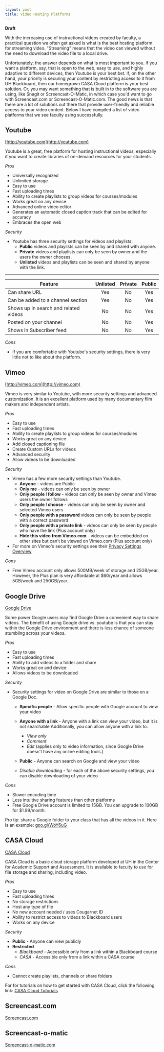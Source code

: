 ```yaml
---
layout: post
title: Video Hosting Platforms
---
```

**Draft**

With the increasing use of instructional videos created by faculty, a practical question we often get asked is what is the best hosting platform for streaming video. "Streaming" means that the video can viewed without the need to download the video file to a local drive.

Unfortunately, the answer depends on what is most important to you. If you want a platform, say, that is open to the web, easy to use, and highly adaptive to different devices, then Youtube is your best bet. If, on the other hand, your priority is securing your content by restricting access to it from UH Blackboard, then our homegrown CASA Cloud platform is your best solution. Or, you may want something that is built in to the software you are using, like Snagit or Screencast-O-Matic, in which case you'd want to go with Screencast.com or Screencast-O-Matic.com. The good news is that there are a lot of solutions out there that provide user-friendly and reliable access to your video content. Below I have compiled a list of video platforms that we see faculty using successfully.

## Youtube

[http://youtube.com](http://youtube.com)

Youtube is a great, free platform for hosting instructional videos, especially if you want to create libraries of on-demand resources for your students.

*Pros*

- Universally recognized
- Unlimited storage
- Easy to use
- Fast uploading times
- Ability to create playlists to group videos for courses/modules
- Works great on any device
- Advanced online video editor
- Generates an automatic closed caption track that can be edited for accuracy
- Embraces the open web

*Security*

- Youtube has three security settings for videos and playlists:
  - **Public** videos and playlists can be seen by and shared with anyone.
  - **Private** videos and playlists can only be seen by owner and the users the owner chooses.
  - **Unlisted** videos and playlists can be seen and shared by anyone with the link.
---
  | Feature       |	Unlisted	| Private	| Public |
  |---------------|:---------:|:-------:|:------:|
  | Can share URL	| Yes     	|No       |Yes     |
  | Can be added to a channel section	| Yes	| No | Yes |
  | Shows up in search and related videos |	No | No | Yes |
  | Posted on your channel |	No | No | Yes |
  | Shows in Subscriber feed | No | No | Yes |

*Cons*
- If you are comfortable with Youtube's security settings, there is very little not to like about the platform.

## Vimeo

[http://vimeo.com](http://vimeo.com)

Vimeo is very similar to Youtube, with more security settings and advanced customization. It is an excellent platform used by many documentary film makers and independent artists.

*Pros*

* Easy to use
* Fast uploading times
* Ability to create playlists to group videos for courses/modules
* Works great on any device
* Add closed captioning file
* Create Custom URLs for videos
* Advanced security
* Allow videos to be downloaded

*Security*

- Vimeo has a few more security settings than Youtube.
  - **Anyone** - videos are Public
  - **Only me** - videos can only be seen by owner
  - **Only people I follow** - videos can only be seen by owner and Vimeo users the owner follows
  - **Only people I choose** - videos can only be seen by owner and selected Vimeo users
  - **Only people with a password** videos can only be seen by people with a correct password
  - **Only people with a private link** - videos can only be seen by people who have the link (Plus account only)
  - **Hide this video from Vimeo.com** - videos can be embedded on other sites but can't be viewed on Vimeo.com (Plus account only)
- For more on Vimeo's security settings see their [Privacy Settings Overview](https://help.vimeo.com/hc/en-us/articles/224817847-Privacy-settings-overview
)

*Cons*

- Free Vimeo account only allows 500MB/week of storage and 25GB/year. However, the Plus plan is very affordable at $60/year and allows 5GB/week and 250GB/year.

## Google Drive

[Google Drive](http://drive.google.com)

Some power Google users may find Google Drive a convenient way to share videos. The benefit of using Google drive vs. youtube is that you can stay within the Google Drive environment and there is less chance of someone stumbling across your videos.

*Pros*

- Easy to use
- Fast uploading times
- Ability to add videos to a folder and share
- Works great on and device
- Allows videos to be downloaded

*Security*

- Security settings for video on Google Drive are similar to those on a Google Doc.
  - **Specific people** - Allow specific people with Google account to view your video
  - **Anyone with a link** - Anyone with a link can view your video, but it is not searchable Additionally, you can allow anyone with a link to:
    - *View only*
    - *Comment*
    - *Edit* (applies only to video information, since Google Drive doesn't have any online editing tools.)
  - **Public** - Anyone can search on Google and view your video

  - *Disable downloading* - for each of the above security settings, you can disable downloading of your video

*Cons*

- Slower encoding time
- Less intuitive sharing features than other platforms
- Free Google Drive account is limited to 15GB. You can upgrade to 100GB for $1.99/month.

Pro tip: share a Google folder to your class that has all the videos in it. Here is an example: [goo.gl/WoY6uG](goo.gl/WoY6uG)

## CASA Cloud

[CASA Cloud](http://casa.uh.edu)

CASA Cloud is a basic cloud storage platform developed at UH in the Center for Academic Support and Assessment. It is available to faculty to use for file storage and sharing, including video.

*Pros*

- Easy to use
- Fast uploading times
- No storage restrictions
- Host any type of file
- No new account needed / uses Cougarnet ID
- Ability to restrict access to videos to Blackboard users
- Works on any device

*Security*

- **Public** - Anyone can view publicly
- **Restricted**
  - *Blackboard* - Accessible only from a link within a Blackboard course
  - *CASA* - Accessible only from a link within a CASA course

*Cons*

- Cannot create playlists, channels or share folders

For for tutorials on how to get started with CASA Cloud, click the following link: [CASA Cloud Tutorials](#)

## Screencast.com

[Screencast.com](http://screencast.com)

## Screencast-o-matic

[Screencast-o-matic.com](http://screencast-o-matic.com/)
